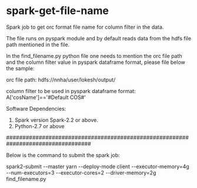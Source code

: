 # spark-get-file-name
Spark job to get orc format file name for column filter in the data.

The file runs on pyspark module and by default reads data from the hdfs file path mentioned in the file.

In the find_filename.py python file one needs to mention the orc file path and the column filter value in pyspark dataframe format, please file below the sample:

orc file path: hdfs://nnha/user/lokesh/output/

column filter to be used in pyspark dataframe format: A['cosName']=='#Default COS#'

Software Dependencies:
1. Spark version Spark-2.2 or above.
2. Python-2.7 or above


##################################################################################

Below is the command to submit the spark job:

spark2-submit --master yarn --deploy-mode client --executor-memory=4g --num-executors=3 --executor-cores=2 --driver-memory=2g find_filename.py
